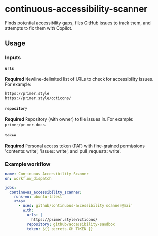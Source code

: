 # continuous-accessibility-scanner

Finds potential accessibility gaps, files GitHub issues to track them, and attempts to fix them with Copilot.

## Usage

### Inputs

#### `urls`

**Required** Newline-delimited list of URLs to check for accessibility issues. For example:

```txt
https://primer.style
https://primer.style/octicons/
```

#### `repository`

**Required** Repository (with owner) to file issues in. For example: `primer/primer-docs`.

#### `token`

**Required** Personal access token (PAT) with fine-grained permissions 'contents: write', 'issues: write', and 'pull_requests: write'.

### Example workflow

```YAML
name: Continuous Accessibility Scanner
on: workflow_dispatch

jobs:
  continuous_accessibility_scanner:
    runs-on: ubuntu-latest
    steps:
      - uses: github/continuous-accessibility-scanner@main
        with:
          urls: |
            https://primer.style/octicons/
          repository: github/accessibility-sandbox
          token: ${{ secrets.GH_TOKEN }}
```
